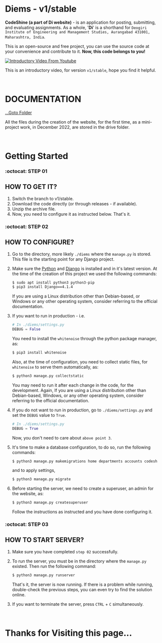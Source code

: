 # **Diems - v1/stable**

**CodeShine (a part of Di website)** - is an application for posting, submitting, and evaluating assignments. As a whole, '**Di**' is a shorthand for `Deogiri Institute of Engineering and Management Studies, Aurangabad 431001, Maharashtra, India`.

This is an open-source and free project, you can use the source code at your convenience and contribute to it. **Now, this code belongs to you!**
 
[![Introductory Video From Youtube](https://drive.google.com/uc?export=view&id=1YaZb8HttKiFnru6IR7es4NMHbMFg8WLA)
](https://www.youtube.com/watch?v=3Zsjpzn37T8)

  

This is an introductory video, for version `v1/stable`, hope you find it helpful.

<br/>


# **DOCUMENTATION**

[...Goto Folder](https://drive.google.com/drive/folders/1BkW4UvcxOwCk9jU4R9cznBPWyNya58AU?usp=sharing)

All the files during the creation of the website, for the first time, as a mini-project work, in December 2022, are stored in the drive folder.
  
<br/>

# **Getting Started**

### **:octocat: STEP 01**

## **HOW TO GET IT?**

1. Switch the branch to v1/stable.
2. Download the code directly (or through releases - if available).
3. Unzip the archive file.
4. Now, you need to configure it as instructed below. That's it.

### **:octocat: STEP 02**

## **HOW TO CONFIGURE?**

  
1. Go to the directory, more likely `./diems` where the `manage.py` is stored. This file is the starting point for any Django project.

  
3. Make sure the [Python](https://www.python.org/) and [Django](https://www.djangoproject.com/) is installed and in it's latest version. At the time of the creation of this project we used the following commands:


	```bash
	$ sudo apt install python3 python3-pip
	$ pip3 install Django==4.1.4
	```

	If you are using a Linux distribution other than Debian-based, or Windows or any other operating system, consider referring to the official documentation.

4. If you want to run in production - i.e.

	```py
	# In ./diems/settings.py
	DEBUG = False
	```

	You need to install the `whitenoise` through the python package manager, as:

	```bash
	$ pip3 install whitenoise
	```

	Also, at the time of configuration, you need to collect static files, for `whitenoise` to serve them automatically, as:

	```bash
	$ python3 manage.py collectstatic
	```

	You may need to run it after each change in the code, for the development. Again, If you are using a Linux distribution other than Debian-based, Windows, or any other operating system, consider referring to the official documentation.

5. If you do not want to run in production, go to `./diems/settings.py` and set the `DEBUG` value to `True`.

	```py
	# In ./diems/settings.py
	DEBUG = True
	```

	Now, you don't need to care about `above point 3`.

  

6. It's time to make a database configuration, to do so, run the following commands:

	```bash
	$ python3 manage.py makemigrations home departments accounts codeshine
	```

	and to apply settings,

	```bash
	$ python3 manage.py migrate
	```

7. Before starting the server, we need to create a superuser, an admin for the website, as:

	```bash
	$ python3 manage.py createsuperuser
	```

	Follow the instructions as instructed and you have done configuring it.

  

### **:octocat: STEP 03**

  

## **HOW TO START SERVER?**

  

1. Make sure you have completed `step 02` successfully.

  

2. To run the server, you must be in the directory where the `manage.py` existed. Then run the following command:

	```bash
	$ python3 manage.py runserver
	```

	That's it, the server is now running. If there is a problem while running, double-check the previous steps, you can even try to find the solution online.

3. If you want to terminate the server, press `CTRL` + `C` simultaneously.

<br/>


# Thanks for Visiting this page... 
